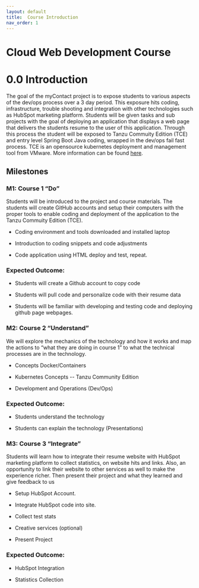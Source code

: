 ```yaml
---
layout: default
title:  Course Introduction
nav_order: 1
---
```



# Cloud Web Development Course

# 0.0 Introduction
The goal of the myContact project is to expose students to various aspects of the dev/ops process over a 3 day period. This exposure hits coding, infrastructure, trouble shooting and integration with other technologies such as HubSpot marketing platform. Students will be given tasks and sub projects with the goal of deploying an application that displays a web page that delivers the students resume to the user of this application. Through this process the student will be exposed to Tanzu Commuity Edition (TCE) and entry level Spring Boot Java coding, wrapped in the dev/ops fail fast process. TCE is an opensource kubernetes deployment and management tool from VMware. More information can be found [here](https://tanzucommunityedition.io/).

## Milestones 

### M1: Course 1 “Do”  

Students will be introduced to the project and course materials.  The students will create GitHub accounts and setup their computers with the proper tools to enable coding and deployment of the application to the Tanzu Commuity Edition (TCE).  

- Coding environment and tools downloaded and installed laptop 
 
- Introduction to coding snippets and code adjustments 

- Code application using HTML deploy and test, repeat. 

 
### Expected Outcome: 

- Students will create a Github account to copy code 

- Students will pull code and personalize code with their resume data 

- Students will be familiar with developing and testing code and deploying github page webpages. 

### M2: Course 2 “Understand” 

We will explore the mechanics of the technology and how it works and map the actions to “what they are doing in course 1” to what the technical processes are in the technology. 

- Concepts Docker/Containers 

- Kubernetes Concepts -- Tanzu Community Edition

- Development and Operations (Dev/Ops)  
 

### Expected Outcome: 

- Students understand the technology  

- Students can explain the technology (Presentations)  

### M3: Course 3 “Integrate” 

Students will learn how to integrate their resume website with HubSpot marketing platform to collect statistics, on website hits and links. Also, an opportunity to link their website to other services as well to make the experience richer. Then present their project and what they learned and give feedback to us 

- Setup HubSpot Account.  

- Integrate HubSpot code into site.  

- Collect test stats 

- Creative services (optional)  

- Present Project 

### Expected Outcome: 

- HubSpot Integration  

- Statistics Collection 
